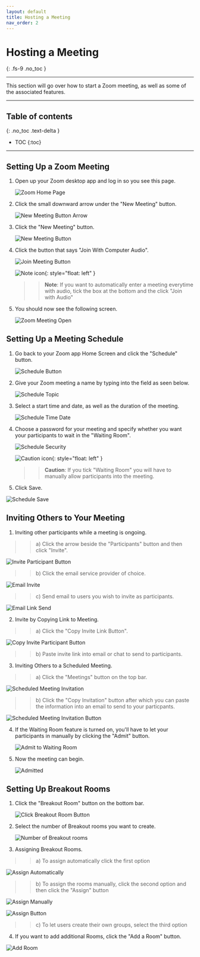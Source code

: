 ```yaml
---
layout: default
title: Hosting a Meeting
nav_order: 2
---
```


# Hosting a Meeting
{: .fs-9 .no_toc }

---

 This section will go over how to start a Zoom meeting, as well as some of the associated features.

---

## Table of contents
{: .no_toc .text-delta }
* TOC
{:toc}

---

## Setting Up a Zoom Meeting

1. Open up your Zoom desktop app and log in so you see this page.

     ![Zoom Home Page](https://github.com/crispyfalafel/zoom-guide/blob/gh-pages/assets/images/OpenZoomHomePage.PNG?raw=true "ZoomHomePage")
 
2. Click the small downward arrow under the "New Meeting" button.

     ![New Meeting Button Arrow](https://github.com/crispyfalafel/zoom-guide/blob/gh-pages/assets/images/newMeetingButtonArrow.PNG?raw=true "NewMeetingButtonArrow")

3. Click the "New Meeting" button.

      ![New Meeting Button](https://github.com/crispyfalafel/zoom-guide/blob/gh-pages/assets/images/newMeetingButton.PNG?raw=true "NewMeetingButton")

4. Click the button that says "Join With Computer Audio".

      ![Join Meeting Button](https://github.com/crispyfalafel/zoom-guide/blob/gh-pages/assets/images/joinMeetingWithAudio.PNG?raw=true "JoinMeetingButton")
 
      ![Note icon](https://github.com/crispyfalafel/zoom-guide/blob/gh-pages/assets/images/note.png?raw=true "Note"){: style="float: left" }
   
   >> **Note**: If you want to automatically enter a meeting everytime with audio, tick the box at the bottom and the click "Join with Audio"
  
5. You should now see the following screen. 

      ![Zoom Meeting Open](https://github.com/crispyfalafel/zoom-guide/blob/gh-pages/assets/images/zoomMeetingMade.png?raw=true "ZoomMeetingOpen")

## Setting Up a Meeting Schedule

1. Go back to your Zoom app Home Screen and click the "Schedule" button.

      ![Schedule Button](https://github.com/crispyfalafel/zoom-guide/blob/gh-pages/assets/images/scheduleButton.PNG?raw=true "ScheduleButton")

2. Give your Zoom meeting a name by typing into the field as seen below.

      ![Schedule Topic](https://github.com/crispyfalafel/zoom-guide/blob/gh-pages/assets/images/scheduleTopic.PNG?raw=true "ScheduleTopic")

3. Select a start time and date, as well as the duration of the meeting.

      ![Schedule Time Date](https://github.com/crispyfalafel/zoom-guide/blob/gh-pages/assets/images/scheduleTimeDate.PNG?raw=true "ScheduleTimeDate")

4. Choose a password for your meeting and specify whether you want your participants to wait in the "Waiting Room".

     ![Schedule Security](https://github.com/crispyfalafel/zoom-guide/blob/gh-pages/assets/images/scheduleSecurity.PNG?raw=true "ScheduleSecurity")

     ![Caution icon](https://github.com/crispyfalafel/zoom-guide/blob/gh-pages/assets/images/caution.png?raw=true "Caution"){: style="float: left" }
     >> **Caution**: If you tick "Waiting Room" you will have to manually allow participants into the meeting.
 
5. Click Save.

 ![Schedule Save](https://github.com/crispyfalafel/zoom-guide/blob/gh-pages/assets/images/scheduleSave.PNG?raw=true "ScheduleSave")


## Inviting Others to Your Meeting

1. Inviting other participants while a meeting is ongoing.

 >> a) Click the arrow beside the "Participants" button and then click "Invite".

   ![Invite Participant Button](https://github.com/crispyfalafel/zoom-guide/blob/gh-pages/assets/images/inviteParticipantButton.PNG?raw=true "InviteParticipantButton")

 >> b) Click the email service provider of choice.

   ![Email Invite](https://github.com/crispyfalafel/zoom-guide/blob/gh-pages/assets/images/emailInvite.png?raw=true "EmailInvite") 

 >> c) Send email to users you wish to invite as participants.

   ![Email Link Send](https://github.com/crispyfalafel/zoom-guide/blob/gh-pages/assets/images/sendEmailLink.png?raw=true "EmailLinkSend") 

2. Invite by Copying Link to Meeting.

 >> a) Click the "Copy Invite Link Button".

   ![Copy Invite Participant Button](https://github.com/crispyfalafel/zoom-guide/blob/gh-pages/assets/images/copyLinkInvitation.PNG?raw=true "CopyInviteParticipantButton")

 >> b) Paste invite link into email or chat to send to participants. 

3. Inviting Others to a Scheduled Meeting.

 >> a) Click the "Meetings" button on the top bar.

   ![Scheduled Meeting Invitation](https://github.com/crispyfalafel/zoom-guide/blob/gh-pages/assets/images/scheduleMeetingInvitation.PNG?raw=true "ScheduledMeetingInvitation")

 >> b) Click the "Copy Invitation" button after which you can paste the information into an email to send to your particpants. 

   ![Scheduled Meeting Invitation Button](https://github.com/crispyfalafel/zoom-guide/blob/gh-pages/assets/images/scheduleMeetingInvitationButton.PNG?raw=true "ScheduledMeetingInvitationButton")

4. If the Waiting Room feature is turned on, you'll have to let your participants in manually by clicking the "Admit" button. 

   ![Admit to Waiting Room](https://github.com/crispyfalafel/zoom-guide/blob/gh-pages/assets/images/admitToWaitingRoom.png?raw=true "AdmitToWaitingRoom") 

5. Now the meeting can begin.

   ![Admitted](https://github.com/crispyfalafel/zoom-guide/blob/gh-pages/assets/images/admitted.png?raw=true "Admitted") 

## Setting Up Breakout Rooms

1. Click the "Breakout Room" button on the bottom bar.

      ![Click Breakout Room Button](https://github.com/crispyfalafel/zoom-guide/blob/gh-pages/assets/images/clickBreakoutRoomButton.PNG?raw=true "ClickBreakoutRoomButton")

2. Select the number of Breakout rooms you want to create.

      ![Number of Breakout rooms](https://github.com/crispyfalafel/zoom-guide/blob/gh-pages/assets/images/numberOfBreakoutRooms.PNG?raw=true "NumberOfBreakoutRooms")

3. Assigning Breakout Rooms.

 >> a) To assign automatically click the first option

   ![Assign Automatically](https://github.com/crispyfalafel/zoom-guide/blob/gh-pages/assets/images/assignAutomatically.PNG?raw=true "AssignAutomatically")

 >> b) To assign the rooms manually, click the second option and then click the "Assign" button 

   ![Assign Manually](https://github.com/crispyfalafel/zoom-guide/blob/gh-pages/assets/images/assignManually.PNG?raw=true "AssignManually")

 ![Assign Button](https://github.com/crispyfalafel/zoom-guide/blob/gh-pages/assets/images/assignButton.PNG?raw=true "AssignButton")

 >> c) To let users create their own groups, select the third option

4. If you want to add additional Rooms, click the "Add a Room" button.

 ![Add Room](https://github.com/crispyfalafel/zoom-guide/blob/gh-pages/assets/images/addRoom.PNG?raw=true "AddRoom")

